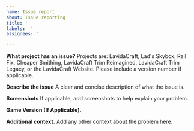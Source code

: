```yaml
---
name: Issue report
about: Issue reporting
title: ''
labels: ''
assignees: ''

---
```


**What project has an issue?**
Projects are: LavidaCraft, Lad's Skybox, Rail Fix, Cheaper Smithing, LavidaCraft Trim Reimagined,  LavidaCraft Trim Legacy, or the LavidaCraft Website. Please include a version number if applicable.

**Describe the issue**
A clear and concise description of what the issue is.

**Screenshots**
If applicable, add screenshots to help explain your problem.

**Game Version (If Applicable).**

**Additional context.**
Add any other context about the problem here.
